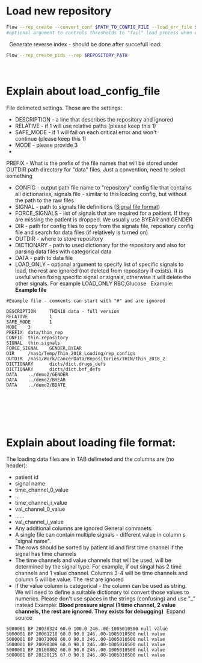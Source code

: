 # Load new repository
```bash
Flow --rep_create --convert_conf $PATH_TO_CONFIG_FILE --load_err_file $OPTIONAL_FILE_PATH_TO_STORE_ERRORS 
#optional argument to controls thresholds to "fail" load process when encounter errors --load_args "check_for_error_pid_cnt=0;allowed_missing_pids_from_forced_ratio=0.05;max_bad_line_ratio=0.05;allowed_unknown_catgory_cnt=50"
```
 
Generate reverse index - should be done after succefull load:
```bash
Flow --rep_create_pids --rep $REPOSITORY_PATH
```
 
# Explain about load_config_file
File delimeted settings.
Those are the settings:
- DESCRIPTION - a line that describes the repository and ignored
- RELATIVE - if 1 will use relative paths (please keep this 1)
- SAFE_MODE - if 1 will fail on each critical error and won't continue (please keep this 1)
- MODE - please provide 3
- 
PREFIX - What is the prefix of the file names that will be stored under OUTDIR path directory for "data" files. Just a convention, need to select something
- CONFIG - output path file name to "repository" config file that contains all dictionaries, signals file - similar to this loading config, but without the path to the raw files
- SIGNAL - path to signals file definitions ([Signal file format](/Repositories/Signal/Repository%20Signals%20file%20format))
- FORCE_SIGNALS - list of signals that are required for a paitient. If they are missing the patient is dropped. We usually use BYEAR and GENDER
- DIR - path for config files to copy from the signals file, repository config file and search for data files (if relatively is turned on)
- OUTDIR - where to store repository
- DICTIONARY - path to used dictionary for the repository and also for parsing data files with categorical data
- DATA - path to data file
- LOAD_ONLY - optional argument to specify list of specific signals to load, the rest are ignored (not deleted from repository if exists). It is useful when fixing specific signal or signals, otherwise it will delete the other signals. For example LOAD_ONLY RBC,Glucose
 
Example:
 
**Example file**
```
#Example file - comments can start with "#" and are ignored
 
DESCRIPTION     THIN18 data - full version
RELATIVE        1
SAFE_MODE       1
MODE    3
PREFIX  data/thin_rep
CONFIG  thin.repository
SIGNAL  thin.signals
FORCE_SIGNAL    GENDER,BYEAR
DIR     /nas1/Temp/Thin_2018_Loading/rep_configs
OUTDIR  /nas1/Work/CancerData/Repositories/THIN/thin_2018_2
DICTIONARY      dicts/dict.drugs_defs
DICTIONARY      dicts/dict.bnf_defs
DATA    ../demo2/GENDER
DATA    ../demo2/BYEAR
DATA    ../demo2/BDATE
```
 
```
 
```
 
 
 
# Explain about loading file format:
The loading data files are in TAB delimeted and the columns are (no header):
- patient id
- signal name
- time_channel_0_value
- ...
- time_channel_i_value
- val_channel_0_value
- ......
- val_channel_i_value
- Any additional columns are ignored
General commnets:
- A single file can contain multiple signals - different value in column s "signal name".
- The rows should be sorted by patient id and first time channel if the signal has time channels
- The time channels and value channels that will be used, will be determined by the signal type. For example, if out singal has 2 time channels and 1 value channel. Columns 3-4 will be time channels and column 5 will be value. The rest are ignored
- If the value column is categorical - the column can be used as string. We will need to define a suitable dictionary toi convert those values to numerics. Please don't use spaces in the strings (confusing) and use "_" instead
Example:
**Blood pressure signal (1 time channel, 2 value channels, the rest are ignored. They exists for debugging)**
 Expand source
```
5000001 BP 20030324 60.0 100.0 246..00-1005010500 null value
5000001 BP 20061218 60.0 90.0 246..00-1005010500 null value
5000001 BP 20071008 60.0 90.0 246..00-1005010500 null value
5000001 BP 20090309 60.0 90.0 246..00-1005010500 null value
5000001 BP 20100802 60.0 90.0 246..00-1005010500 null value
5000001 BP 20120125 67.0 90.0 246..00-1005010500 null value
```

